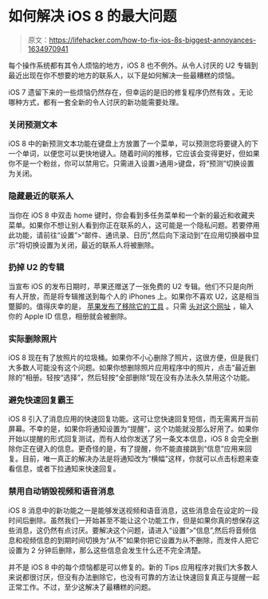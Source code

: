 # 如何解决 iOS 8 的最大问题

> 原文：<https://lifehacker.com/how-to-fix-ios-8s-biggest-annoyances-1634970941>

每个操作系统都有其令人烦恼的地方，iOS 8 也不例外。从令人讨厌的 U2 专辑到最近出现在你不想要的地方的联系人，以下是如何解决一些最糟糕的烦恼。



iOS 7 遗留下来的一些烦恼仍然存在，但幸运的是旧的修复程序仍然有效 。无论哪种方式，都有一套全新的令人讨厌的新功能需要处理。

### 关闭预测文本

iOS 8 中的新预测文本功能在键盘上方放置了一个菜单，可以预测您将要键入的下一个单词，以便您可以更快地键入。随着时间的推移，它应该会变得更好，但如果你不是一个粉丝，你可以禁用它。只需进入设置>通用>键盘，将“预测”切换设置为关闭。

### 隐藏最近的联系人

当你在 iOS 8 中双击 home 键时，你会看到多任务菜单和一个新的最近和收藏夹菜单。如果你不想让别人看到你正在联系的人，这可能是一个隐私问题。若要停用此功能，请前往“设置”>“邮件、通讯录、日历”,然后向下滚动到“在应用切换器中显示”将切换设置为关闭，最近的联系人将被删除。

### 扔掉 U2 的专辑

当宣布 iOS 的发布日期时，苹果还赠送了一张免费的 U2 专辑。他们不只是向所有人开放，而是将专辑推送到每个人的 iPhones 上。如果你不喜欢 U2，这是相当蹩脚的。值得庆幸的是， [苹果发布了移除它的工具](https://lifehacker.com/how-to-get-rid-of-the-u2-album-apple-added-to-your-libr-1635388904) 。只需 [头对这个网址](http://itunes.com/soi-remove) ，输入你的 Apple ID 信息，相册就会被删除。

### 实际删除照片

iOS 8 现在有了放照片的垃圾桶。如果你不小心删除了照片，这很方便，但是我们大多数人可能没有这个问题。如果你想删除照片应用程序中的照片，点击“最近删除的”相册。轻按“选择”，然后轻按“全部删除”现在没有办法永久禁用这个功能。

### 避免快速回复霸王

iOS 8 引入了消息应用的快速回复功能。这可让您快速回复短信，而无需离开当前屏幕。不幸的是，如果你将通知设置为“提醒”，这个功能就没那么好用了。如果你开始以提醒的形式回复测试，而有人给你发送了另一条文本信息，iOS 8 会完全删除你正在键入的信息。更奇怪的是，有了提醒，你不能直接跳到“信息”应用来回复。目前，唯一真正的解决办法是将通知改为“横幅”这样，你就可以点击标题来查看信息，或者下拉通知来快速回复。

### 禁用自动销毁视频和语音消息

iOS 8 消息中的新功能之一是能够发送视频和语音消息，这些消息会在设定的一段时间后删除。虽然我们一开始甚至不能让这个功能工作，但是如果你真的想保存这些消息，这仍然有点讨厌。要解决这个问题，请进入“设置”>“信息”,然后将音频信息和视频信息的到期时间切换为“从不”如果你把它设置为从不删除，而发件人把它设置为 2 分钟后删除，那么这些信息会发生什么还不完全清楚。

并不是 iOS 8 中的每个烦恼都是可以修复的。新的 Tips 应用程序对我们大多数人来说都很讨厌，但没有办法删除它，也没有可靠的方法让快速回复真正与提醒一起正常工作。不过，至少这解决了最糟糕的问题。